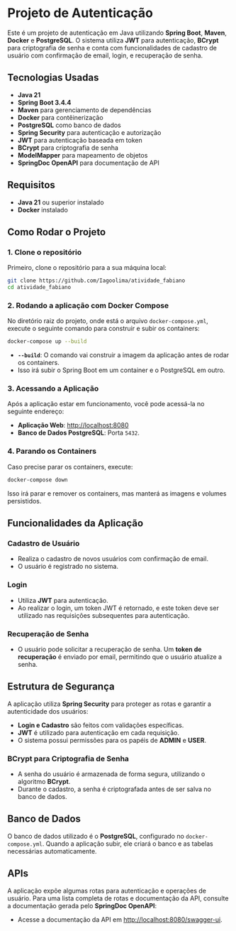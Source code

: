 
# Projeto de Autenticação

Este é um projeto de autenticação em Java utilizando **Spring Boot**, **Maven**, **Docker** e **PostgreSQL**. O sistema utiliza **JWT** para autenticação, **BCrypt** para criptografia de senha e conta com funcionalidades de cadastro de usuário com confirmação de email, login, e recuperação de senha.

## Tecnologias Usadas

- **Java 21**
- **Spring Boot 3.4.4**
- **Maven** para gerenciamento de dependências
- **Docker** para contêinerização
- **PostgreSQL** como banco de dados
- **Spring Security** para autenticação e autorização
- **JWT** para autenticação baseada em token
- **BCrypt** para criptografia de senha
- **ModelMapper** para mapeamento de objetos
- **SpringDoc OpenAPI** para documentação de API

## Requisitos

- **Java 21** ou superior instalado
- **Docker** instalado

## Como Rodar o Projeto

### 1. Clone o repositório

Primeiro, clone o repositório para a sua máquina local:

```bash
git clone https://github.com/Iagoolima/atividade_fabiano
cd atividade_fabiano
```

### 2. Rodando a aplicação com Docker Compose

No diretório raiz do projeto, onde está o arquivo `docker-compose.yml`, execute o seguinte comando para construir e subir os containers:

```bash
docker-compose up --build
```

- **`--build`**: O comando vai construir a imagem da aplicação antes de rodar os containers.
- Isso irá subir o Spring Boot em um container e o PostgreSQL em outro.

### 3. Acessando a Aplicação

Após a aplicação estar em funcionamento, você pode acessá-la no seguinte endereço:

- **Aplicação Web**: [http://localhost:8080](http://localhost:8080)
- **Banco de Dados PostgreSQL**: Porta `5432`.

### 4. Parando os Containers

Caso precise parar os containers, execute:

```bash
docker-compose down
```

Isso irá parar e remover os containers, mas manterá as imagens e volumes persistidos.

## Funcionalidades da Aplicação

### Cadastro de Usuário

- Realiza o cadastro de novos usuários com confirmação de email.
- O usuário é registrado no sistema.

### Login

- Utiliza **JWT** para autenticação.
- Ao realizar o login, um token JWT é retornado, e este token deve ser utilizado nas requisições subsequentes para autenticação.

### Recuperação de Senha

- O usuário pode solicitar a recuperação de senha. Um **token de recuperação** é enviado por email, permitindo que o usuário atualize a senha.

## Estrutura de Segurança

A aplicação utiliza **Spring Security** para proteger as rotas e garantir a autenticidade dos usuários:

- **Login e Cadastro** são feitos com validações específicas.
- **JWT** é utilizado para autenticação em cada requisição.
- O sistema possui permissões para os papéis de **ADMIN** e **USER**.

### BCrypt para Criptografia de Senha

- A senha do usuário é armazenada de forma segura, utilizando o algoritmo **BCrypt**.
- Durante o cadastro, a senha é criptografada antes de ser salva no banco de dados.

## Banco de Dados

O banco de dados utilizado é o **PostgreSQL**, configurado no `docker-compose.yml`. Quando a aplicação subir, ele criará o banco e as tabelas necessárias automaticamente.

## APIs

A aplicação expõe algumas rotas para autenticação e operações de usuário. Para uma lista completa de rotas e documentação da API, consulte a documentação gerada pelo **SpringDoc OpenAPI**:

- Acesse a documentação da API em [http://localhost:8080/swagger-ui](http://localhost:8080/swagger-ui).
